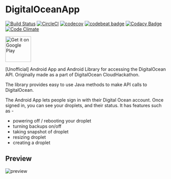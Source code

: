 # DigitalOceanApp 

[![Build Status](https://travis-ci.org/coding-blocks/DigitalOceanApp.svg?branch=master)](https://travis-ci.org/coding-blocks/DigitalOceanApp)
[![CircleCI](https://circleci.com/gh/coding-blocks/DigitalOceanApp.svg?style=shield)](https://circleci.com/gh/coding-blocks/DigitalOceanApp)
[![codecov](https://codecov.io/gh/coding-blocks/DigitalOceanApp/branch/master/graph/badge.svg)](https://codecov.io/gh/coding-blocks/DigitalOceanApp)
[![codebeat badge](https://codebeat.co/badges/39a67587-5c32-416f-8166-3a5eb43335af)](https://codebeat.co/projects/github-com-coding-blocks-digitaloceanapp-master)
[![Codacy Badge](https://api.codacy.com/project/badge/Grade/ab89062fe8b3484485edd8babd04696a)](https://www.codacy.com/app/championswimmer/DigitalOceanApp?utm_source=github.com&amp;utm_medium=referral&amp;utm_content=coding-blocks/DigitalOceanApp&amp;utm_campaign=Badge_Grade)
[![Code Climate](https://codeclimate.com/github/coding-blocks/DigitalOceanApp/badges/gpa.svg)](https://codeclimate.com/github/coding-blocks/DigitalOceanApp)

<a href='https://play.google.com/store/apps/details?id=in.tosc.digitaloceanapp&hl=en&pcampaignid=MKT-Other-global-all-co-prtnr-py-PartBadge-Mar2515-1'><img height=80 alt='Get it on Google Play' src='https://play.google.com/intl/en_us/badges/images/generic/en_badge_web_generic.png'/></a>

[Unofficial] Android App and Android Library for accessing the DigitalOcean API.
Originally made as a part of DigitalOcean CloudHackathon.

The library provides easy to use Java methods to make API calls to DigitalOcean.

The Android App lets people sign in with their Digital Ocean account. 
Once signed in, you can see your droplets, and their status. 
It has features such as - 
 - powering off / rebooting your droplet
 - turning backups on/off
 - taking snapshot of droplet
 - resizing droplet
 - creating a droplet

 ## Preview

 ![preview](docs/preview.gif)
